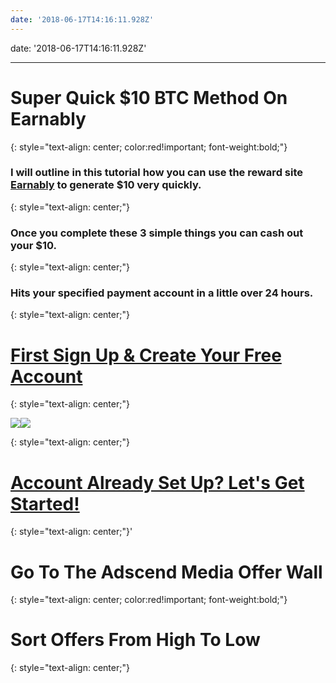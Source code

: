 ```yaml
---
date: '2018-06-17T14:16:11.928Z'
---
```

date: '2018-06-17T14:16:11.928Z'

---

# <a id="_wcbyik9p97p8"></a>Super Quick $10 BTC Method On Earnably

{: style="text-align: center; color:red!important; font-weight:bold;"}

### <a id="_4paibjdc3o0d"></a>I will outline in this tutorial how you can use the reward site [Earnably](https://earnably.com/i/LucyGotLocks) to generate $10 very quickly.

{: style="text-align: center;"}

### <a id="_ielpmox2hvee"></a>Once you complete these 3 simple things you can cash out your $10.

{: style="text-align: center;"}

### <a id="_nzj4m2guf9xy"></a>Hits your specified payment account in a little over 24 hours.

{: style="text-align: center;"}

# <a id="_snfu3g7bac29"></a>[First Sign Up & Create Your Free Account](https://earnably.com/i/LucyGotLocks)

{: style="text-align: center;"}

[**![](../../../../images/img-e2bafa2c-15bc-420d-87f2-292b260eefe7.jpg)**](https://earnably.com/i/LucyGotLocks)[**![](../../../../images/img-741866b8-7dfc-43e4-9797-f299c9318e59.png)**](https://earnably.com/i/LucyGotLocks)

{: style="text-align: center;"}

# <a id="_snfz3g7bac29"></a>[Account Already Set Up? Let's Get Started!](https://earnably.github.io#start)

{: style="text-align: center;"}'

# <a id="_wcbyik9p97p8"></a>Go To The Adscend Media Offer Wall

{: style="text-align: center; color:red!important; font-weight:bold;"}

# <a id="_wcbyik9p97p8"></a>Sort Offers From High To Low

{: style="text-align: center;"}